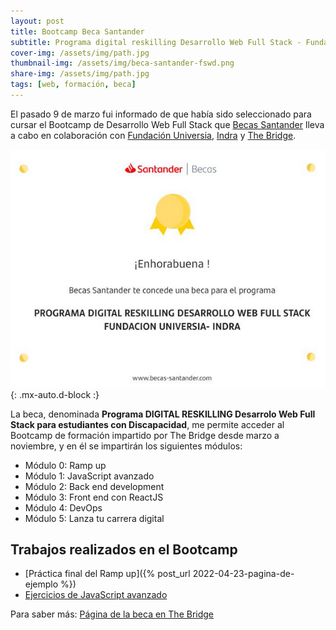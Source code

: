 ```yaml
---
layout: post
title: Bootcamp Beca Santander
subtitle: Programa digital reskilling Desarrollo Web Full Stack - Fundación Universia - Indra
cover-img: /assets/img/path.jpg
thumbnail-img: /assets/img/beca-santander-fswd.png
share-img: /assets/img/path.jpg
tags: [web, formación, beca]
---
```


El pasado 9 de marzo fui informado de que había sido seleccionado para cursar el Bootcamp de Desarrollo Web Full Stack que [Becas Santander](https://www.becas-santander.com/es/index.html) lleva a cabo en colaboración con [Fundación Universia](https://jobs.universia.net/), [Indra](https://www.indracompany.com/) y [The Bridge](https://www.thebridge.tech/).

![¡Conseguido!](/assets/img/beca-santander-fswd.png){: .mx-auto.d-block :}

La beca, denominada **Programa DIGITAL RESKILLING Desarrolo Web Full Stack para estudiantes con Discapacidad**, me permite acceder al Bootcamp de formación impartido por The Bridge desde marzo a noviembre, y en él se impartirán los siguientes módulos:

- Módulo 0: Ramp up 
- Módulo 1: JavaScript avanzado 
- Módulo 2: Back end development 
- Módulo 3: Front end con ReactJS 
- Módulo 4: DevOps
- Módulo 5: Lanza tu carrera digital

## Trabajos realizados en el Bootcamp

* [Práctica final del Ramp up]({% post_url 2022-04-23-pagina-de-ejemplo %})
* [Ejercicios de JavaScript avanzado](https://javguerra.github.io/02-bootcamp-fs-javascript/)


Para saber más: [Página de la beca en The Bridge](https://www.thebridge.tech/curso/bootcamp-indra-fundacion-universia#solicitud-beca)